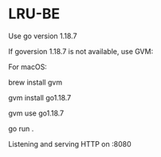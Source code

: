 # LRU-BE


Use go version 1.18.7 


If goversion 1.18.7 is not available, use GVM:

For macOS:
  
  brew install gvm
  
  gvm install go1.18.7 
  
  gvm use go1.18.7

go run .

Listening and serving HTTP on :8080
